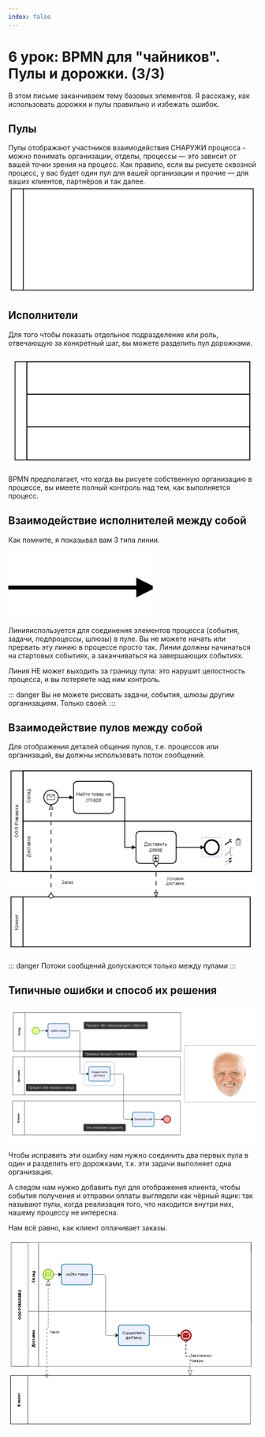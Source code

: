 ```yaml
---
index: false
---
```


# 6 урок: BPMN для "чайников". Пулы и дорожки. (3/3)

В этом письме заканчиваем тему базовых элементов. Я расскажу, как использовать дорожки и пулы правильно и избежать ошибок.

## Пулы

Пулы отображают участников взаимодействия СНАРУЖИ процесса -  можно понимать организации, отделы, процессы — это зависит от вашей точки зрения на процесс. Как правило, если вы рисуете сквозной процесс, у вас будет один пул для вашей организации и прочие — для ваших клиентов, партнёров и так далее.  
![image](6_lesson_1.png) 

## Исполнители

Для того чтобы показать отдельное подразделение или роль, отвечающую за конкретный шаг, вы можете разделить пул дорожками.

![image](6_lesson_2.png) 

BPMN предполагает, что когда вы рисуете собственную организацию в процессе, вы имеете полный контроль над тем, как выполняется процесс.

## Взаимодействие исполнителей между собой

Как помните, я показывал вам 3 типа линии.

![image](6_lesson_3.png) 

Линияиспользуется для соединения элементов процесса (события, задачи, подпроцессы, шлюзы) в пуле. Вы не можете начать или прервать эту линию в процессе просто так. Линии должны начинаться на стартовых событиях, а заканчиваться на завершающих событиях.

Линия НЕ может выходить за границу пула: это нарушит целостность процесса, и вы потеряете над ним контроль.

::: danger 
Вы не можете рисовать задачи, события, шлюзы другим организациям. Только своей.
:::

## Взаимодействие пулов между собой

Для отображения деталей общения пулов, т.е. процессов или организаций, вы должны использовать поток сообщений.  

![image](6_lesson_4.png) 

::: danger
Потоки сообщений допускаются только между пулами
::: 


## Типичные ошибки и способ их решения
![image](6_lesson_5.png) 

Чтобы исправить эти ошибку нам нужно соединить два первых пула в один и разделить его дорожками, т.к. эти задачи выполняет одна организация. 

А следом нам нужно добавить пул для отображения клиента, чтобы события получения и отправки оплаты выглядели как чёрный ящик: так называют пулы, когда реализация того, что находится внутри них, нашему процессу не интересна. 

Нам всё равно, как клиент оплачивает заказы.


![image](6_lesson_6.png) 